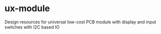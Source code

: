 # ux-module
Design resources for universal low-cost PCB module with display and input switches with I2C based IO
